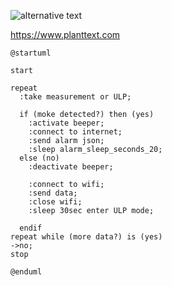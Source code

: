 ![alternative text](http://www.plantuml.com/plantuml/proxy?cache=no&src=https://raw.githubusercontent.com/YiannisBourkelis/IoT-Fire-Alarm/master/experiments/smoke_detection_thingsboard_1/smoke_detection_thingsboard_1/activity_diagram.txt)


https://www.planttext.com


```
@startuml

start

repeat
  :take measurement or ULP;

  if (moke detected?) then (yes)
    :activate beeper;
    :connect to internet;
    :send alarm json;
    :sleep alarm_sleep_seconds_20;
  else (no)
  	:deactivate beeper;
  
    :connect to wifi;
    :send data;
    :close wifi;
    :sleep 30sec enter ULP mode;
    
  endif
repeat while (more data?) is (yes)
->no;
stop

@enduml
```
